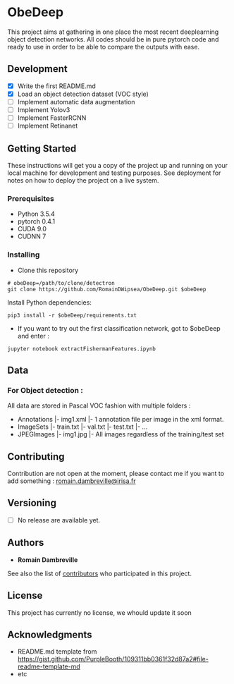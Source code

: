 # ObeDeep

This project aims at gathering in one place the most recent deeplearning object detection networks.
All codes should be in pure pytorch code and ready to use in order to be able to compare the outputs with ease.
## Development
- [x] Write the first README.md
- [x] Load an object detection dataset (VOC style)
- [ ] Implement automatic data augmentation
- [ ] Implement Yolov3
- [ ] Implement FasterRCNN
- [ ] Implement Retinanet

## Getting Started

These instructions will get you a copy of the project up and running on your local machine for development and testing purposes. See deployment for notes on how to deploy the project on a live system.

### Prerequisites

* Python 3.5.4
* pytorch 0.4.1
* CUDA 9.0
* CUDNN 7

### Installing
* Clone this repository
```
# obeDeep=/path/to/clone/detectron
git clone https://github.com/RomainDWipsea/ObeDeep.git $obeDeep
```

Install Python dependencies:
```
pip3 install -r $obeDeep/requirements.txt
```

* If you want to try out the first classification network, got to $obeDeep and enter : 
```
jupyter notebook extractFishermanFeatures.ipynb
```

## Data
### For Object detection :
All data are stored in Pascal VOC fashion with multiple folders :
- Annotations
  |- img1.xml
  |- 1 annotation file per image in the xml format.
- ImageSets
  |- train.txt
  |- val.txt
  |- test.txt
  |- ...
- JPEGImages
  |- img1.jpg
  |- All images regardless of the training/test set

## Contributing
Contribution are not open at the moment, please contact me if you want to add something : romain.dambreville@irisa.fr

## Versioning
- [ ] No release are available yet.
## Authors

* **Romain Dambreville** 

See also the list of [contributors](https://github.com/RomainDWipsea/ObeDeep/graphs/contributors) who participated in this project.

## License

This project has currently no license, we whould update it soon

## Acknowledgments

* README.md template from https://gist.github.com/PurpleBooth/109311bb0361f32d87a2#file-readme-template-md
* etc

